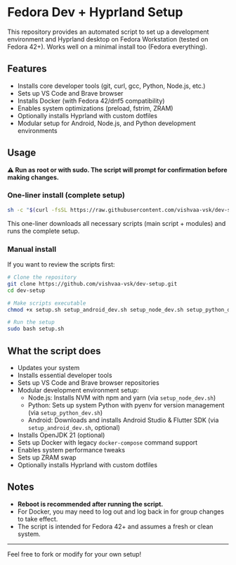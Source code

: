 # Fedora Dev + Hyprland Setup

This repository provides an automated script to set up a development environment and Hyprland desktop on Fedora Workstation (tested on Fedora 42+). Works well on a minimal install too (Fedora everything).

## Features

- Installs core developer tools (git, curl, gcc, Python, Node.js, etc.)
- Sets up VS Code and Brave browser
- Installs Docker (with Fedora 42/dnf5 compatibility)
- Enables system optimizations (preload, fstrim, ZRAM)
- Optionally installs Hyprland with custom dotfiles
- Modular setup for Android, Node.js, and Python development environments

## Usage

**⚠️ Run as root or with sudo. The script will prompt for confirmation before making changes.**

### One-liner install (complete setup)

```bash
sh -c "$(curl -fsSL https://raw.githubusercontent.com/vishvaa-vsk/dev-setup/main/bootstrap.sh)"
```

This one-liner downloads all necessary scripts (main script + modules) and runs the complete setup.

### Manual install

If you want to review the scripts first:

```bash
# Clone the repository
git clone https://github.com/vishvaa-vsk/dev-setup.git
cd dev-setup

# Make scripts executable
chmod +x setup.sh setup_android_dev.sh setup_node_dev.sh setup_python_dev.sh

# Run the setup
sudo bash setup.sh
```

## What the script does

- Updates your system
- Installs essential developer tools
- Sets up VS Code and Brave browser repositories
- Modular development environment setup:
  - Node.js: Installs NVM with npm and yarn (via `setup_node_dev.sh`)
  - Python: Sets up system Python with pyenv for version management (via `setup_python_dev.sh`)
  - Android: Downloads and installs Android Studio & Flutter SDK (via `setup_android_dev.sh`, optional)
- Installs OpenJDK 21 (optional)
- Sets up Docker with legacy `docker-compose` command support
- Enables system performance tweaks
- Sets up ZRAM swap
- Optionally installs Hyprland with custom dotfiles

## Notes

- **Reboot is recommended after running the script.**
- For Docker, you may need to log out and log back in for group changes to take effect.
- The script is intended for Fedora 42+ and assumes a fresh or clean system.

---

Feel free to fork or modify for your own setup!
